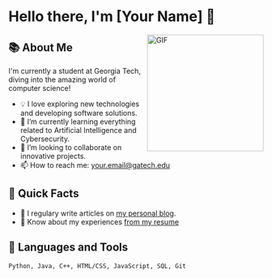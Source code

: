 # Hello there, I'm [Your Name] 👋 

<img align="right" alt="GIF" src="https://media.giphy.com/media/LmNwrBhejkK9EFP504/giphy.gif" width="230"/>

## 📚 About Me 

I'm currently a student at Georgia Tech, diving into the amazing world of computer science! 

- 💡 I love exploring new technologies and developing software solutions.
- 🌱 I’m currently learning everything related to Artificial Intelligence and Cybersecurity.
- 👯 I’m looking to collaborate on innovative projects.
- 📫 How to reach me: [your.email@gatech.edu](mailto:your.email@gatech.edu)

## 🚀 Quick Facts

- 📝 I regulary write articles on [my personal blog](https://example.com/).
- 📄 Know about my experiences [from my resume](https://example.com/my_resume.pdf)

## 🔭 Languages and Tools

```text
Python, Java, C++, HTML/CSS, JavaScript, SQL, Git
